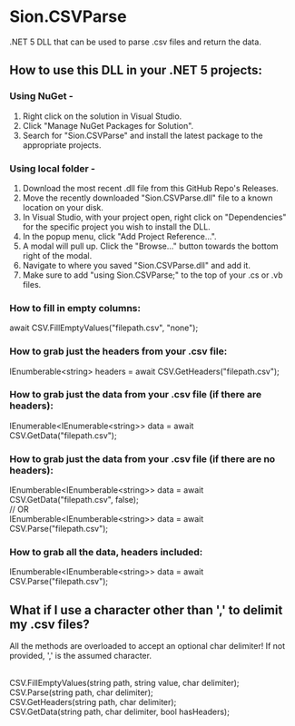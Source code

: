 # Sion.CSVParse
.NET 5 DLL that can be used to parse .csv files and return the data.

## How to use this DLL in your .NET 5 projects:
### Using NuGet -
1. Right click on the solution in Visual Studio.
2. Click "Manage NuGet Packages for Solution".
3. Search for "Sion.CSVParse" and install the latest package to the appropriate projects.

### Using local folder -
1. Download the most recent .dll file from this GitHub Repo's Releases.
2. Move the recently downloaded "Sion.CSVParse.dll" file to a known location on your disk.
3. In Visual Studio, with your project open, right click on "Dependencies" for the specific project you wish to install the DLL.
4. In the popup menu, click "Add Project Reference...".
5. A modal will pull up. Click the "Browse..." button towards the bottom right of the modal.
6. Navigate to where you saved "Sion.CSVParse.dll" and add it.
7. Make sure to add "using Sion.CSVParse;" to the top of your .cs or .vb files.

### How to fill in empty columns:
await CSV.FillEmptyValues("filepath.csv", "none");

### How to grab just the headers from your .csv file:
IEnumberable\<string\> headers = await CSV.GetHeaders("filepath.csv");

### How to grab just the data from your .csv file (if there are headers):
IEnumerable\<IEnumerable\<string\>\> data = await CSV.GetData("filepath.csv");

### How to grab just the data from your .csv file (if there are no headers):
IEnumberable\<IEnumberable\<string\>\> data = await CSV.GetData("filepath.csv", false);
<br/>// OR<br/>
IEnumberable\<IEnumberable\<string\>\> data = await CSV.Parse("filepath.csv");

### How to grab all the data, headers included:
IEnumberable\<IEnumberable\<string\>\> data = await CSV.Parse("filepath.csv");

## What if I use a character other than ',' to delimit my .csv files?
All the methods are overloaded to accept an optional char delimiter! If not provided, ',' is the assumed character.

<br/>CSV.FillEmptyValues(string path, string value, char delimiter);<br/>
CSV.Parse(string path, char delimiter);<br/>
CSV.GetHeaders(string path, char delimiter);<br/>
CSV.GetData(string path, char delimiter, bool hasHeaders);
